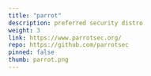 ```yaml
---
title: "parrot"
description: preferred security distro
weight: 3
link: https://www.parrotsec.org/
repo: https://github.com/parrotsec
pinned: false
thumb: parrot.png
---
```




